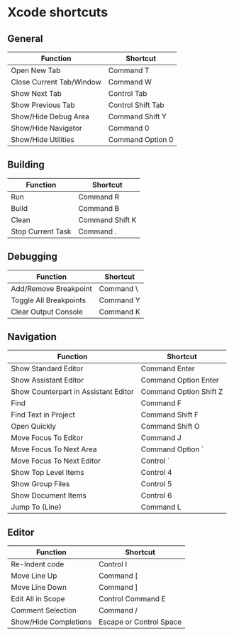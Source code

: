 # Xcode shortcuts

## General

| Function | Shortcut |
|-----------|----------|
| Open New Tab | Command T |
| Close Current Tab/Window | Command W |
| Show Next Tab | Control Tab |
| Show Previous Tab | Control Shift Tab |
| Show/Hide Debug Area | Command Shift Y |
| Show/Hide Navigator | Command 0 |
| Show/Hide Utilities | Command Option 0 |

## Building
| Function | Shortcut |
|-----------|----------|
| Run | Command R |
| Build | Command B |
| Clean | Command Shift K |
| Stop Current Task | Command . |

## Debugging

| Function | Shortcut |
|-----------|----------|
| Add/Remove Breakpoint | Command \ |
| Toggle All Breakpoints | Command Y |
| Clear Output Console | Command K |

## Navigation

| Function | Shortcut |
|-----------|----------|
| Show Standard Editor | Command Enter |
| Show Assistant Editor | Command Option Enter |
| Show Counterpart in Assistant Editor | Command Option Shift Z |
| Find | Command F |
| Find Text in Project | Command Shift F |
| Open Quickly | Command Shift O |
| Move Focus To Editor | Command J |
| Move Focus To Next Area | Command Option ` |
| Move Focus To Next Editor | Control ` |
| Show Top Level Items | Control 4 |
| Show Group Files | Control 5 |
| Show Document Items | Control 6 |
| Jump To (Line) | Command L |

## Editor
| Function | Shortcut |
|-----------|----------|
| Re-Indent code | Control I |
| Move Line Up | Command [ |
| Move Line Down | Command ] |
| Edit All in Scope | Control Command E |
| Comment Selection | Command / |
| Show/Hide Completions | Escape or Control Space |
